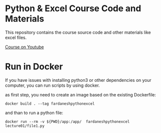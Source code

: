 # Python & Excel Course Code and Materials

This repository contains the course source code and other materials like excel files.

[Course on Youtube](https://www.youtube.com/playlist?list=PL0fWTDFODMLo4DM7j9Tqot7K0ga2Hxyee)


# Run in Docker
If you have issues with installing python3 or other dependencies on your computer, you can run scripts by using docker.


as first step, you need to create an image based on the existing Dockerfile:

`docker build . --tag fardaneshpythonexcel`


and than to run a python file:

`docker run --rm -v ${PWD}/app:/app/  fardaneshpythonexcel lecture01/file1.py`

